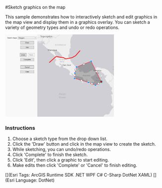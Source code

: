 #Sketch graphics on the map

This sample demonstrates how to interactively sketch and edit graphics in the map view and display them in a graphics overlay. You can sketch a variety of geometry types and undo or redo operations.

<img src="SketchOnMap.jpg" width="350"/>

### Instructions
1. Choose a sketch type from the drop down list.
2. Click the 'Draw' button and click in the map view to create the sketch.
3. While sketching, you can undo/redo operations.
4. Click 'Complete' to finish the sketch.
5. Click 'Edit', then click a graphic to start editing.
6. Make edits then click 'Complete' or 'Cancel' to finish editing.


[](Esri Tags: ArcGIS Runtime SDK .NET WPF C# C-Sharp DotNet XAML)
[](Esri Language: DotNet)